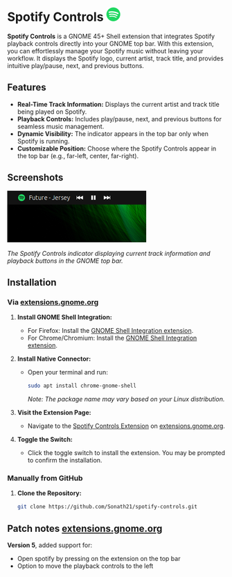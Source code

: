 # Spotify Controls ![Spotify Controls Logo](./icons/spotify.svg)

**Spotify Controls** is a GNOME 45+ Shell extension that integrates Spotify playback controls directly into your GNOME top bar. With this extension, you can effortlessly manage your Spotify music without leaving your workflow. It displays the Spotify logo, current artist, track title, and provides intuitive play/pause, next, and previous buttons.

## Features

- **Real-Time Track Information:** Displays the current artist and track title being played on Spotify.
- **Playback Controls:** Includes play/pause, next, and previous buttons for seamless music management.
- **Dynamic Visibility:** The indicator appears in the top bar only when Spotify is running.
- **Customizable Position:** Choose where the Spotify Controls appear in the top bar (e.g., far-left, center, far-right).

## Screenshots

![Spotify Controls in Action](./screenshots/spotify-controls-demo.png)

*The Spotify Controls indicator displaying current track information and playback buttons in the GNOME top bar.*

## Installation

### Via [extensions.gnome.org](https://extensions.gnome.org/)

1. **Install GNOME Shell Integration:**
   - For Firefox: Install the [GNOME Shell Integration extension](https://addons.mozilla.org/firefox/addon/gnome-shell-integration/).
   - For Chrome/Chromium: Install the [GNOME Shell Integration extension](https://chrome.google.com/webstore/detail/gnome-shell-integration/gphhapmejobijbbhgpjhcjognlahblep).

2. **Install Native Connector:**
   - Open your terminal and run:
     ```bash
     sudo apt install chrome-gnome-shell
     ```
     *Note: The package name may vary based on your Linux distribution.*

3. **Visit the Extension Page:**
   - Navigate to the [Spotify Controls Extension](https://extensions.gnome.org/extension/7406/spotify-controls/) on [extensions.gnome.org](https://extensions.gnome.org/).

4. **Toggle the Switch:**
   - Click the toggle switch to install the extension. You may be prompted to confirm the installation.

### Manually from GitHub

1. **Clone the Repository:**
   ```bash
   git clone https://github.com/Sonath21/spotify-controls.git

## Patch notes [extensions.gnome.org](https://extensions.gnome.org/extension/7406/spotify-controls/)

**Version 5**, added support for: 
- Open spotify by pressing on the extension on the top bar
- Option to move the playback controls to the left
